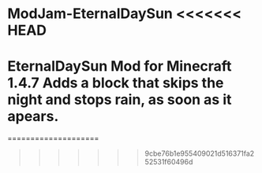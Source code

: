 ModJam-EternalDaySun
<<<<<<< HEAD
====================
EternalDaySun Mod for Minecraft 1.4.7
Adds a block that skips the night and stops rain, as soon as it apears.
=======
====================
>>>>>>> 9cbe76b1e955409021d516371fa252531f60496d
